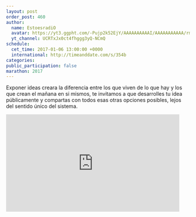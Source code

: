 ```yaml
---
layout: post
order_post: 460
author:
  name: EstoesradiO
  avatar: https://yt3.ggpht.com/-Pujp2k52EjY/AAAAAAAAAAI/AAAAAAAAAAA/rmJgmFoeUt4/s88-c-k-no-mo-rj-c0xffffff/photo.jpg
  yt_channel: UCRTxJx0ct4fhggg3yQ-NCmQ
schedule:
  cet_time: 2017-01-06 13:00:00 +0000
  international: http://timeanddate.com/s/354b
categories:
public_participation: false
marathon: 2017
---
```

Exponer ideas creara la diferencia entre los que viven de lo que hay y los que crean el mañana en si mismos, te invitamos a que desarrolles tu idea públicamente y compartas con todos esas otras opciones posibles, lejos del sentido único del sistema.

<iframe width="475" height="267" src="https://www.youtube.com/embed/zGIvKTL2b0o" frameborder="0" allowfullscreen></iframe>
